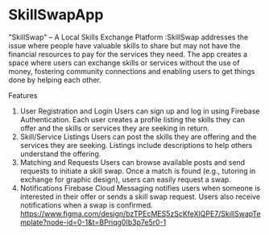 # SkillSwapApp
"SkillSwap" – A Local Skills Exchange Platform
:SkillSwap addresses the issue where people have valuable skills to share but may not have the financial resources to pay for the services they need. The app creates a space where users can exchange skills or services without the use of money, fostering community connections and enabling users to get things done by helping each other.

Features
1. User Registration and Login
Users can sign up and log in using Firebase Authentication.
Each user creates a profile listing the skills they can offer and the skills or services they are seeking in return.
2. Skill/Service Listings
Users can post the skills they are offering and the services they are seeking.
Listings include descriptions to help others understand the offering.
3. Matching and Requests
Users can browse available posts and send requests to initiate a skill swap.
Once a match is found (e.g., tutoring in exchange for graphic design), users can easily request a swap.
4. Notifications
Firebase Cloud Messaging notifies users when someone is interested in their offer or sends a skill swap request.
Users also receive notifications when a swap is confirmed.
https://www.figma.com/design/bzTPEcMES5zScKfeXlQPE7/SkillSwapTemplate?node-id=0-1&t=BPriqg0Ib3p7e5r0-1
